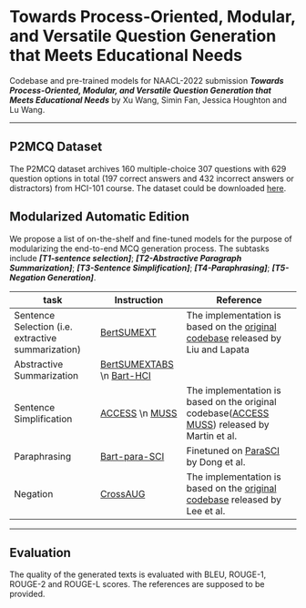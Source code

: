 # Towards Process-Oriented, Modular, and Versatile Question Generation that Meets Educational Needs

Codebase and pre-trained models for NAACL-2022 submission ***Towards Process-Oriented, Modular, and Versatile Question Generation that Meets Educational Needs*** by Xu Wang, Simin Fan, Jessica Houghton and Lu Wang.

---

## P2MCQ Dataset

The P2MCQ dataset archives 160 multiple-choice 307 questions with 629 question options in total (197 correct answers and 432 incorrect answers or distractors) from HCI-101 course. The dataset could be downloaded [here](https://drive.google.com/drive/folders/15UlOicIHAlU6akAJE6ngp2y_krKkpe1B?usp=sharing). 

## Modularized Automatic Edition

We propose a list of on-the-shelf and fine-tuned models for the purpose of modularizing the end-to-end MCQ generation process. The subtasks include ***[T1-sentence selection]***; ***[T2-Abstractive Paragraph Summarization]***; ***[T3-Sentence Simplification]***; ***[T4-Paraphrasing]***; ***[T5-Negation Generation]***.   

| task                                               | Instruction                                          | Reference                                                    |
| -------------------------------------------------- | ------------------------------------------------------------ | ------------------------------------------------------------ |
| Sentence Selection (i.e. extractive summarization) | [BertSUMEXT](https://github.com/Olivia-fsm/P2MCQ/tree/master/subtasks/T1-SentenceSelection) | The implementation is based on the [original codebase](https://github.com/nlpyang/PreSumm) released by Liu and Lapata |
| Abstractive Summarization                          | [BertSUMEXTABS](https://github.com/Olivia-fsm/P2MCQ/tree/master/subtasks/T2-Summarization)   \n   [Bart-HCI](https://github.com/Olivia-fsm/P2MCQ/tree/master/subtasks/T2-Summarization)                                                       |                                                              |
| Sentence Simplification                            | [ACCESS](https://github.com/Olivia-fsm/P2MCQ/tree/master/subtasks/T3-Simplification) \n [MUSS](https://github.com/Olivia-fsm/P2MCQ/tree/master/subtasks/T3-Simplification)                                                             |  The implementation is based on the original codebase([ACCESS](https://github.com/facebookresearch/access) [MUSS](https://github.com/facebookresearch/muss)) released by Martin et al.                                                            |
| Paraphrasing                                       | [Bart-para-SCI](https://github.com/Olivia-fsm/P2MCQ/tree/master/subtasks/T4-Paraphrasing)                                                             |         Finetuned on [ParaSCI](https://github.com/dqxiu/ParaSCI) by Dong et al.                                                     |
| Negation                                           | [CrossAUG](https://github.com/Olivia-fsm/P2MCQ/tree/master/subtasks/T5-Negation)                                                             |             The implementation is based on the [original codebase](https://github.com/minwhoo/CrossAug) released by Lee et al.                                                 |

---

## Evaluation

The quality of the generated texts is evaluated with BLEU, ROUGE-1, ROUGE-2 and ROUGE-L scores. The references are supposed to be provided.

